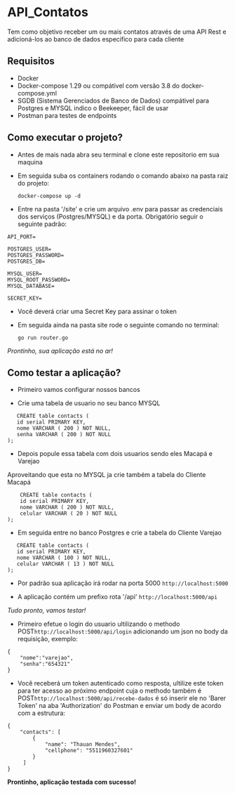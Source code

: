 # API_Contatos

Tem como objetivo receber um ou mais contatos através de uma API Rest e adicioná-los ao banco de dados especifico para cada cliente

## Requisitos

- Docker
- Docker-compose 1.29 ou compátivel com versão 3.8 do docker-compose.yml
- SGDB (Sistema Gerenciados de Banco de Dados) compátivel para Postgres e MYSQL
indico o Beekeeper, fácil de usar
- Postman para testes de endpoints

## Como executar o projeto?

- Antes de mais nada abra seu terminal e clone este repositorio em sua maquina

- Em seguida suba os containers rodando o comando abaixo na pasta raiz do projeto:

    ```docker-compose up -d```

- Entre na pasta '/site' e crie um arquivo .env para passar as credenciais dos serviços (Postgres/MYSQL) e da porta. Obrigatório seguir o seguinte padrão:

```
API_PORT=

POSTGRES_USER=
POSTGRES_PASSWORD=
POSTGRES_DB=

MYSQL_USER=
MYSQL_ROOT_PASSWORD=
MYSQL_DATABASE=

SECRET_KEY=
```
- Você deverá criar uma Secret Key para assinar o token

- Em seguida ainda na pasta site rode o seguinte comando no terminal:

    ```go run router.go```

*Prontinho, sua aplicação está no ar!*

## Como testar a aplicação?

- Primeiro vamos configurar nossos bancos

- Crie uma tabela de usuario no seu banco MYSQL 

 ```  
    CREATE table contacts (
	id serial PRIMARY KEY,
	nome VARCHAR ( 200 ) NOT NULL,
	senha VARCHAR ( 200 ) NOT NULL
);
```
- Depois popule essa tabela com dois usuarios sendo eles Macapá e Varejao

Aproveitando que esta no MYSQL ja crie também a tabela do Cliente Macapá

```
    CREATE table contacts (
	id serial PRIMARY KEY,
	nome VARCHAR ( 200 ) NOT NULL,
	celular VARCHAR ( 20 ) NOT NULL
);  
```

- Em seguida entre no banco Postgres e crie a tabela do Cliente Varejao
 
 ```
    CREATE table contacts (
	id serial PRIMARY KEY,
	nome VARCHAR ( 100 ) NOT NULL,
	celular VARCHAR ( 13 ) NOT NULL
);
 ```

- Por padrão sua aplicação irá rodar na porta 5000 ```http://localhost:5000```

- A aplicação contém um prefixo rota '/api' ```http://localhost:5000/api```

*Tudo pronto, vamos testar!*

- Primeiro efetue o login do usuario ultilizando o methodo POST```http://localhost:5000/api/login``` adicionando um json no body da requisição, exemplo:

```
{
    "nome":"varejao",
    "senha":"654321"
}
```
- Você receberá um token autenticado como resposta, ultilize este token para ter acesso ao  próximo endpoint cuja o methodo também é POST```http://localhost:5000/api/recebe-dados``` é só inserir ele no 'Barer Token' na aba 'Authorization' do Postman
e enviar um body de acordo com a estrutura:

```
{
    "contacts": [
        {
            "name": "Thauan Mendes",
            "cellphone": "5511960327601"
        }
     ]
}
```
**Prontinho, aplicação testada com sucesso!**